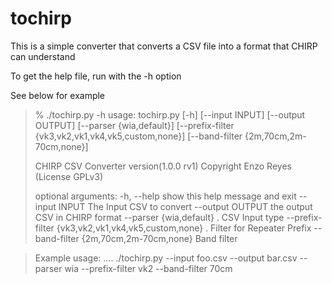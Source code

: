 # tochirp
This is a simple converter that converts a CSV file into a format that CHIRP can understand

To get the help file, run with the -h option

See below for example

> % ./tochirp.py -h
> usage: tochirp.py [-h] [--input INPUT] [--output OUTPUT]
>                  [--parser {wia,default}]
>                  [--prefix-filter {vk3,vk2,vk1,vk4,vk5,custom,none}]
>                  [--band-filter {2m,70cm,2m-70cm,none}]
>                  
>
>CHIRP CSV Converter version(1.0.0 rv1)
>  Copyright Enzo Reyes (License GPLv3)
>
>optional arguments:
> -h, --help            show this help message and exit
> --input INPUT         The Input CSV to convert
> --output OUTPUT       the output CSV in CHIRP format
> --parser {wia,default}
> .  CSV Input type
>  --prefix-filter {vk3,vk2,vk1,vk4,vk5,custom,none}
> .  Filter for Repeater Prefix
> --band-filter {2m,70cm,2m-70cm,none}
                        Band filter

>Example usage:
>....    ./tochirp.py --input foo.csv --output bar.csv --parser wia --prefix-filter vk2 --band-filter 70cm
